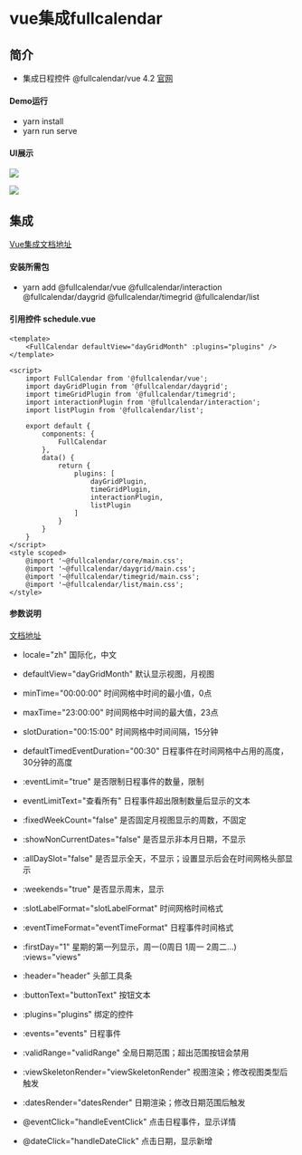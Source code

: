 
# vue集成fullcalendar
## 简介
- 集成日程控件 @fullcalendar/vue 4.2 [官网](https://fullcalendar.io/)

#### Demo运行
- yarn install
- yarn run serve

#### UI展示
![](https://files.gitee.com/group1/M00/08/88/PaAvDF0m5ZaAaLRfAICPcXegSqM876.gif?token=9c697edb9518dd37ee633e42616d72bb&ts=1562830231&attname=%E6%BC%94%E7%A4%BA1.gif&disposition=inline)

![](https://files.gitee.com/group1/M00/08/88/PaAvDF0m5duAZ5xIAHBX0WZzq18756.gif?token=c26862bd7a78a2207857d88cc4342ca4&ts=1562830299&attname=%E6%BC%94%E7%A4%BA2.gif&disposition=inline)

## 集成
[Vue集成文档地址](https://fullcalendar.io/docs/vue)
#### 安装所需包
- yarn add @fullcalendar/vue @fullcalendar/interaction @fullcalendar/daygrid @fullcalendar/timegrid @fullcalendar/list

#### 引用控件 schedule.vue
```
<template>
    <FullCalendar defaultView="dayGridMonth" :plugins="plugins" />
</template>

<script>
    import FullCalendar from '@fullcalendar/vue';
    import dayGridPlugin from '@fullcalendar/daygrid';
    import timeGridPlugin from '@fullcalendar/timegrid';
    import interactionPlugin from '@fullcalendar/interaction';
    import listPlugin from '@fullcalendar/list';

    export default {
        components: {
            FullCalendar
        },
        data() {
            return {
                plugins: [
                    dayGridPlugin,
                    timeGridPlugin,
                    interactionPlugin,
                    listPlugin
                ]
            }
        }
    }
</script>
<style scoped>
    @import '~@fullcalendar/core/main.css';
    @import '~@fullcalendar/daygrid/main.css';
    @import '~@fullcalendar/timegrid/main.css';
    @import '~@fullcalendar/list/main.css';
</style>
```

#### 参数说明
[文档地址](https://fullcalendar.io/docs#toc)
- locale="zh" 国际化，中文

- defaultView="dayGridMonth" 默认显示视图，月视图

- minTime="00:00:00" 时间网格中时间的最小值，0点
- maxTime="23:00:00" 时间网格中时间的最大值，23点
- slotDuration="00:15:00" 时间网格中时间间隔，15分钟
- defaultTimedEventDuration="00:30" 日程事件在时间网格中占用的高度，30分钟的高度

- :eventLimit="true" 是否限制日程事件的数量，限制
- eventLimitText="查看所有" 日程事件超出限制数量后显示的文本

- :fixedWeekCount="false" 是否固定月视图显示的周数，不固定
- :showNonCurrentDates="false" 是否显示非本月日期，不显示

- :allDaySlot="false" 是否显示全天，不显示；设置显示后会在时间网格头部显示

- :weekends="true" 是否显示周末，显示

- :slotLabelFormat="slotLabelFormat" 时间网格时间格式
- :eventTimeFormat="eventTimeFormat" 日程事件时间格式

- :firstDay="1" 星期的第一列显示，周一(0周日 1周一 2周二...)
:views="views"
- :header="header" 头部工具条

- :buttonText="buttonText" 按钮文本

- :plugins="plugins" 绑定的控件
- :events="events" 日程事件
- :validRange="validRange" 全局日期范围；超出范围按钮会禁用
- :viewSkeletonRender="viewSkeletonRender" 视图渲染；修改视图类型后触发
- :datesRender="datesRender" 日期渲染；修改日期范围后触发

- @eventClick="handleEventClick" 点击日程事件，显示详情
- @dateClick="handleDateClick" 点击日期，显示新增


